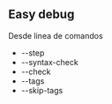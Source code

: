 ##  Easy debug

Desde linea de comandos

- --step
- --syntax-check
- --check
- --tags
- --skip-tags

